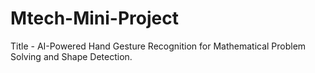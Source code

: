 # Mtech-Mini-Project
Title - AI-Powered Hand Gesture Recognition for Mathematical Problem Solving and Shape Detection.
